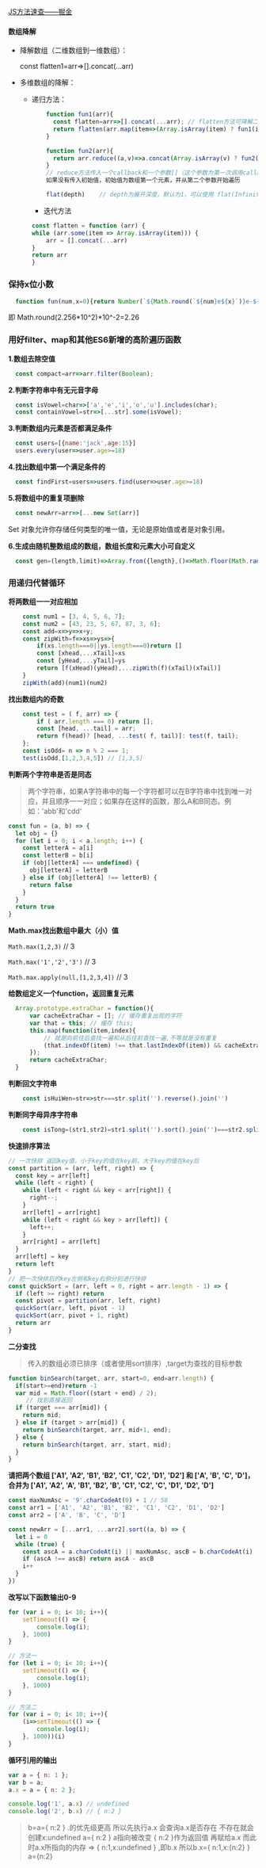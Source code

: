 [JS方法速查——掘金](https://juejin.im/post/5d0e3e27f265da1b7f298815)
#### 数组降解

* 降解数组（二维数组到一维数组）：

	const flatten1=arr=>[].concat(...arr)

* 多维数组的降解：
  * 递归方法：
    ```js
        function fun1(arr){
          const flatten=arr=>[].concat(...arr); // flatten方法可降解二维数组为一维数组
          return flatten(arr.map(item=>(Array.isArray(item) ? fun1(item) : item)))
        }

        function fun2(arr){
          return arr.reduce((a,v)=>a.concat(Array.isArray(v) ? fun2(v) : v), [])
        } 
        // reduce方法传入一个callback和一个参数[]（这个参数为第一次调用callback时初始值a的值）,
        如果没有传入初始值，初始值为数组第一个元素，并从第二个参数开始遍历

        flat(depth)    // depth为展开深度，默认为1，可以使用 flat(Infinity)展开全部
    ```
    * 迭代方法
    ```js
    const flatten = function (arr) {
    while (arr.some(item => Array.isArray(item))) {
        arr = [].concat(...arr)
    }
    return arr
    }
    ```
### 保持x位小数

  ```js
    function fun(num,x=0){return Number(`${Math.round(`${num}e${x}`)}e-${x}`)}
  ```
即 Math.round(2.256\*10^2)*10^-2=2.26

### 用好filter、map和其他ES6新增的高阶遍历函数

**1.数组去除空值**
```js
  const compact=arr=>arr.filter(Boolean);
```
**2.判断字符串中有无元音字母**
```js
  const isVowel=char=>['a','e','i','o','u'].includes(char);
  const containVowel=str=>[...str].some(isVowel);
```
**3.判断数组内元素是否都满足条件**
```js
  const users=[{name:'jack',age:15}]
  users.every(user=>user.age>=18)
```
**4.找出数组中第一个满足条件的**
```js
  const findFirst=users=>users.find(user=>user.age>=18)
```
**5.将数组中的重复项删除**
```js
  const newArr=arr=>[...new Set(arr)]
```
Set 对象允许你存储任何类型的唯一值，无论是原始值或者是对象引用。

**6.生成由随机整数组成的数组，数组长度和元素大小可自定义**
```js
  const gen=(length,limit)=>Array.from({length},()=>Math.floor(Math.random()*limit))
```
### 用递归代替循环

**将两数组一一对应相加**
```js
	const num1 = [3, 4, 5, 6, 7];
	const num2 = [43, 23, 5, 67, 87, 3, 6];
	const add=x=>y=>x+y;
	const zipWith=f=>xs=>ys=>{
		if(xs.length===0||ys.length===0)return []
		const [xhead,...xTail]=xs
		const [yHead,...yTail]=ys
		return [f(xHead)(yHead),...zipWith(f)(xTail)(xTail)]
	}
	zipWith(add)(num1)(num2)
```
**找出数组内的奇数**
```js
	const test = ( f, arr) => {
  		if ( arr.length === 0) return [];
  		const [head, ...tail] = arr;
  		return f(head)? [head, ...test( f, tail)]: test(f, tail);
	};
	const isOdd= n => n % 2 === 1;
	test(isOdd,[1,2,3,4,5]) // [1,3,5]
```

**判断两个字符串是否是同态**
>两个字符串，如果A字符串中的每一个字符都可以在B字符串中找到唯一对应，并且顺序一一对应；如果存在这样的函数，那么A和B同态。例如：'abb'和'cdd'
```js
const fun = (a, b) => {
  let obj = {}
  for (let i = 0; i < a.length; i++) {
    const letterA = a[i]
    const letterB = b[i]
    if (obj[letterA] === undefined) {
      obj[letterA] = letterB
    } else if (obj[letterA] !== letterB) {
      return false
    }
  }
  return true
}
```
**Math.max找出数组中最大（小）值**

`Math.max(1,2,3)` // 3

`Math.max('1','2','3')` // 3

`Math.max.apply(null,[1,2,3,4])`  // 3


**给数组定义一个function，返回重复元素**

```js
  Array.prototype.extraChar = function(){
      var cacheExtraChar = []; // 缓存重复出现的字符
      var that = this; // 缓存 this;
      this.map(function(item,index){
          // 就是向前往后查找一遍和从后往前查找一遍,不等就是没有重复
          (that.indexOf(item) !== that.lastIndexOf(item)) && cacheExtraChar.indexOf(item) === -1 ? cacheExtraChar.push(item) : -1;
      });
      return cacheExtraChar;
  }
```
	
**判断回文字符串**
```js
    const isHuiWen=str=>str===str.split('').reverse().join('')
```
**判断同字母异序字符串**
```js
    const isTong=(str1,str2)=str1.split('').sort().join('')===str2.split('').sort().join('')
```
**快速排序算法**
```js
// 一次快排 返回key值，小于key的值在key前，大于key的值在key后
const partition = (arr, left, right) => {
  const key = arr[left]
  while (left < right) {
    while (left < right && key < arr[right]) {
      right--;
    }
    arr[left] = arr[right]
    while (left < right && key > arr[left]) {
      left++;
    }
    arr[right] = arr[left]
  }
  arr[left] = key
  return left
}
// 把一次快排后的key左侧和key右侧分别进行快排
const quickSort = (arr, left = 0, right = arr.length - 1) => {
  if (left >= right) return
  const pivot = partition(arr, left, right)
  quickSort(arr, left, pivot - 1)
  quickSort(arr, pivot + 1, right)
  return arr
}
```

**二分查找**
> 传入的数组必须已排序（或者使用sort排序）,target为查找的目标参数
```js
function binSearch(target, arr, start=0, end=arr.length) {
  if(start>=end)return -1
  var mid = Math.floor((start + end) / 2);
	 // 找到直接返回
  if (target === arr[mid]) {
    return mid;
  } else if (target > arr[mid]) {
    return binSearch(target, arr, mid+1, end);
  } else {
    return binSearch(target, arr, start, mid);
  }
}
```

**请把两个数组 ['A1', 'A2', 'B1', 'B2', 'C1', 'C2', 'D1', 'D2'] 和 ['A', 'B', 'C', 'D']，合并为 ['A1', 'A2', 'A', 'B1', 'B2', 'B', 'C1', 'C2', 'C', 'D1', 'D2', 'D']**

```js
const maxNumAsc = '9'.charCodeAt(0) + 1 // 58
const arr1 = ['A1', 'A2', 'B1', 'B2', 'C1', 'C2', 'D1', 'D2']
const arr2 = ['A', 'B', 'C', 'D']

const newArr = [...arr1, ...arr2].sort((a, b) => {
  let i = 0
  while (true) {
    const ascA = a.charCodeAt(i) || maxNumAsc, ascB = b.charCodeAt(i) || maxNumAsc
    if (ascA !== ascB) return ascA - ascB
    i++
  }
})
```

**改写以下函数输出0-9**
```js
for (var i = 0; i< 10; i++){
	setTimeout(() => {
		console.log(i);
    }, 1000)
}

// 方法一
for (let i = 0; i< 10; i++){
	setTimeout(() => {
		console.log(i);
    }, 1000)
}

// 方法二
for (var i = 0; i< 10; i++){
	(i=>setTimeout(() => {
		console.log(i);
    }, 1000))(i)
}
```

**循环引用的输出**
```js
var a = { n: 1 };
var b = a;
a.x = a = { n: 2 };

console.log('1', a.x) // undefined
console.log('2', b.x) // { n:2 }
```
> b=a={ n:2 }
  .的优先级更高  所以先执行a.x 会查询a.x是否存在 不存在就会创建x:undefined
  a={ n:2 } a指向被改变 { n:2 }作为返回值 再赋给a.x
  而此时a.x所指向的内存 => { n:1,x:undefined } ,即b.x
  所以b.x={ n:1,x:{n:2} } a={n:2}
